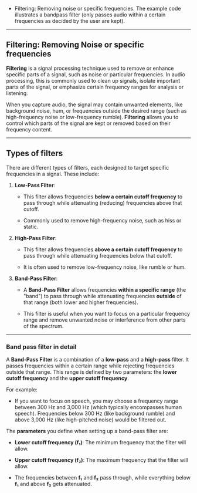 - Filtering: Removing noise or specific frequencies. The example code illustrates a bandpass filter (only passes audio within a certain frequencies as decided by the user are kept).

---
## Filtering: Removing Noise or specific frequencies
**Filtering** is a signal processing technique used to remove or enhance specific parts of a signal, such as noise or particular frequencies. In audio processing, this is commonly used to clean up signals, isolate important parts of the signal, or emphasize certain frequency ranges for analysis or listening.

When you capture audio, the signal may contain unwanted elements, like background noise, hum, or frequencies outside the desired range (such as high-frequency noise or low-frequency rumble). **Filtering** allows you to control which parts of the signal are kept or removed based on their frequency content.

---
## Types of filters
There are different types of filters, each designed to target specific frequencies in a signal. These include:

1. **Low-Pass Filter**:
    
    - This filter allows frequencies **below a certain cutoff frequency** to pass through while attenuating (reducing) frequencies above that cutoff.
        
    - Commonly used to remove high-frequency noise, such as hiss or static.
        
2. **High-Pass Filter**:
    
    - This filter allows frequencies **above a certain cutoff frequency** to pass through while attenuating frequencies below that cutoff.
        
    - It is often used to remove low-frequency noise, like rumble or hum.
        
3. **Band-Pass Filter**:
    
    - A **Band-Pass Filter** allows frequencies **within a specific range** (the "band") to pass through while attenuating frequencies **outside** of that range (both lower and higher frequencies).
        
    - This filter is useful when you want to focus on a particular frequency range and remove unwanted noise or interference from other parts of the spectrum.

---
### Band pass filter in detail

A **Band-Pass Filter** is a combination of a **low-pass** and a **high-pass** filter. It passes frequencies within a certain range while rejecting frequencies outside that range. This range is defined by two parameters: the **lower cutoff frequency** and the **upper cutoff frequency**.

For example:

- If you want to focus on speech, you may choose a frequency range between 300 Hz and 3,000 Hz (which typically encompasses human speech). Frequencies below 300 Hz (like background rumble) and above 3,000 Hz (like high-pitched noise) would be filtered out.
    

The **parameters** you define when setting up a band-pass filter are:

- **Lower cutoff frequency (f₁)**: The minimum frequency that the filter will allow.
    
- **Upper cutoff frequency (f₂)**: The maximum frequency that the filter will allow.
    
- The frequencies between **f₁** and **f₂** pass through, while everything below **f₁** and above **f₂** gets attenuated.

